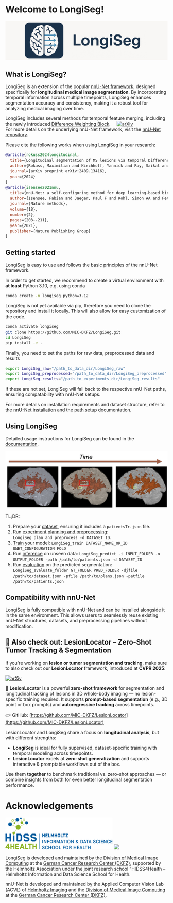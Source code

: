 # Welcome to LongiSeg!

<img src="documentation/assets/LongiSeg.jpg" />

## What is LongiSeg?
LongiSeg is an extension of the popular [nnU-Net framework](https://github.com/MIC-DKFZ/nnUNet), designed specifically for **longitudinal medical image segmentation**. By incorporating temporal information across multiple timepoints, LongiSeg enhances segmentation accuracy and consistency, making it a robust tool for analyzing medical imaging over time.

LongiSeg includes several methods for temporal feature merging, including the newly introduced [Difference Weighting Block](https://github.com/MIC-DKFZ/Longitudinal-Difference-Weighting). &nbsp; &nbsp;   [![arXiv](https://img.shields.io/badge/arXiv-2404.03010-B31B1B.svg)](https://arxiv.org/abs/2409.13416) \
For more details on the underlying nnU-Net framework, visit the [nnU-Net repository](https://github.com/MIC-DKFZ/nnUNet).

Please cite the following works when using LongiSeg in your research:  

```bibtex
@article{rokuss2024longitudinal,
  title={Longitudinal segmentation of MS lesions via temporal Difference Weighting},
  author={Rokuss, Maximilian and Kirchhoff, Yannick and Roy, Saikat and Kovacs, Balint and Ulrich, Constantin and Wald, Tassilo and Zenk, Maximilian and Denner, Stefan and Isensee, Fabian and Vollmuth, Philipp and Kleesiek, Jens and Maier-Hein, Klaus},
  journal={arXiv preprint arXiv:2409.13416},
  year={2024}
}
@article{isensee2021nnu,
  title={nnU-Net: a self-configuring method for deep learning-based biomedical image segmentation},
  author={Isensee, Fabian and Jaeger, Paul F and Kohl, Simon AA and Petersen, Jens and Maier-Hein, Klaus H},
  journal={Nature methods},
  volume={18},
  number={2},
  pages={203--211},
  year={2021},
  publisher={Nature Publishing Group}
}
```

## Getting started
LongiSeg is easy to use and follows the basic principles of the nnU-Net framework.

In order to get started, we recommend to create a virtual environment with **at least** Python 3.10, e.g. using conda

```bash
conda create -n longiseg python=3.12
```

LongiSeg is not yet available via pip, therefore you need to clone the repository and install it locally. This will also allow for easy customization of the code.

```bash
conda activate longiseg
git clone https://github.com/MIC-DKFZ/LongiSeg.git
cd LongiSeg
pip install -e .
```

Finally, you need to set the paths for raw data, preprocessed data and results
```bash
export LongiSeg_raw="/path_to_data_dir/LongiSeg_raw"
export LongiSeg_preprocessed="/path_to_data_dir/LongiSeg_preprocessed"
export LongiSeg_results="/path_to_experiments_dir/LongiSeg_results"
```

If these are not set, LongiSeg will fall back to the respective nnU-Net paths, ensuring compatability with nnU-Net setups.

For more details on installation requirements and dataset structure, refer to the [nnU-Net installation](documentation/installation_instructions.md) and the [path setup](documentation/setting_up_paths.md) documentation.

## Using LongiSeg
Detailed usage instructions for LongiSeg can be found in the [documentation](documentation/how_to_use_longiseg.md).

<img src="documentation/assets/time_series.jpg"/>

TL;DR:
1. Prepare your [dataset](documentation/how_to_use_longiseg.md#dataset-format), ensuring it includes a `patientsTr.json` file.
2. Run [experiment planning and preprocessing](documentation/how_to_use_longiseg.md#experiment-planning-and-preprocessing): `LongiSeg_plan_and_preprocess -d DATASET_ID`.
3. [Train](documentation/how_to_use_longiseg.md#training) your model: `LongiSeg_train DATASET_NAME_OR_ID UNET_CONFIGURATION FOLD`
4. Run [inference](documentation/how_to_use_longiseg.md#inference) on unseen data: `LongiSeg_predict -i INPUT_FOLDER -o OUTPUT_FOLDER -path /path/to/patients.json -d DATASET_ID`
5. Run [evaluation](documentation/how_to_use_longiseg.md#evaluation) on the predicted segmentation: `LongiSeg_evaluate_folder GT_FOLDER PRED_FOLDER -djfile /path/to/dataset.json -pfile /path/to/plans.json -patfile /path/to/patients.json`

## Compatibility with nnU-Net
LongiSeg is fully compatible with nnU-Net and can be installed alongside it in the same environment. This allows users to seamlessly reuse existing nnU-Net structures, datasets, and preprocessing pipelines without modification.

## 🔗 Also check out: LesionLocator – Zero-Shot Tumor Tracking & Segmentation

If you're working on **lesion or tumor segmentation and tracking**, make sure to also check out our **LesionLocator** framework, introduced at **CVPR 2025**:

[![arXiv](https://img.shields.io/badge/arXiv-2502.20985-b31b1b.svg)](https://arxiv.org/abs/2502.20985)

🎯 **LesionLocator** is a powerful **zero-shot framework** for segmentation and longitudinal tracking of lesions in 3D whole-body imaging — no lesion-specific training required. It supports **prompt-based segmentation** (e.g., 3D point or box prompts) and **autoregressive tracking** across timepoints.

👉 GitHub: [https://github.com/MIC-DKFZ/LesionLocator](https://github.com/MIC-DKFZ/LesionLocator)  

LesionLocator and LongiSeg share a focus on **longitudinal analysis**, but with different strengths:
- **LongiSeg** is ideal for fully supervised, dataset-specific training with temporal modeling across timepoints.
- **LesionLocator** excels at **zero-shot generalization** and supports interactive & promptable workflows out of the box.

Use them **together** to benchmark traditional vs. zero-shot approaches — or combine insights from both for even better longitudinal segmentation performance.

# Acknowledgements
<img src="documentation/assets/HIDSS4Health_Logo_RGB.png" height="100px" />

<img src="documentation/assets/dkfz_logo.png" height="100px" />

LongiSeg is developed and maintained by the [Division of Medical Image Computing](https://www.dkfz.de/en/mic/index.php) at the 
[German Cancer Research Center (DKFZ)](https://www.dkfz.de/en/index.html), supported by the Helmholtz Association under the joint research school “HIDSS4Health – Helmholtz Information and Data Science School for Health.

nnU-Net is developed and maintained by the Applied Computer Vision Lab (ACVL) of [Helmholtz Imaging](http://helmholtz-imaging.de) 
and the [Division of Medical Image Computing](https://www.dkfz.de/en/mic/index.php) at the 
[German Cancer Research Center (DKFZ)](https://www.dkfz.de/en/index.html).